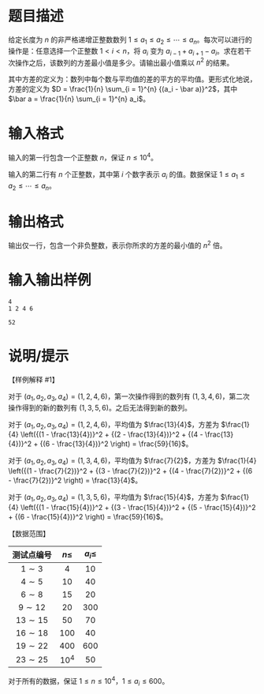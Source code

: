 # 题目描述

给定长度为 $n$ 的非严格递增正整数数列 $1 \leq a_1 \leq a_2 \leq \cdots \leq a_n$。每次可以进行的操作是：任意选择一个正整数 $1 < i < n$，将 $a_i$ 变为 $a_{i - 1} + a_{i + 1} - a_i$。求在若干次操作之后，该数列的方差最小值是多少。请输出最小值乘以 $n^2$ 的结果。

其中方差的定义为：数列中每个数与平均值的差的平方的平均值。更形式化地说，方差的定义为 $D = \frac{1}{n} \sum_{i = 1}^{n} {(a_i - \bar a)}^2$，其中 $\bar a = \frac{1}{n} \sum_{i = 1}^{n} a_i$。

# 输入格式

输入的第一行包含一个正整数 $n$，保证 $n \leq {10}^4$。

输入的第二行有 $n$ 个正整数，其中第 $i$ 个数字表示 $a_i$ 的值。数据保证 $1 \leq a_1 \leq a_2 \leq \cdots \leq a_n$。

# 输出格式

输出仅一行，包含一个非负整数，表示你所求的方差的最小值的 $n^2$ 倍。

# 输入输出样例

```input1
4
1 2 4 6
```

```output1
52
```

# 说明/提示

【样例解释 #1】

对于 $(a_1, a_2, a_3, a_4) = (1, 2, 4, 6)$，第一次操作得到的数列有 $(1, 3, 4, 6)$，第二次操作得到的新的数列有 $(1, 3, 5, 6)$。之后无法得到新的数列。

对于 $(a_1, a_2, a_3, a_4) = (1, 2, 4, 6)$，平均值为 $\frac{13}{4}$，方差为 $\frac{1}{4} \left({(1 - \frac{13}{4})}^2 + {(2 - \frac{13}{4})}^2 + {(4 - \frac{13}{4})}^2 + {(6 - \frac{13}{4})}^2 \right) = \frac{59}{16}$。

对于 $(a_1, a_2, a_3, a_4) = (1, 3, 4, 6)$，平均值为 $\frac{7}{2}$，方差为 $\frac{1}{4} \left({(1 - \frac{7}{2})}^2 + {(3 - \frac{7}{2})}^2 + {(4 - \frac{7}{2})}^2 + {(6 - \frac{7}{2})}^2 \right) = \frac{13}{4}$。

对于 $(a_1, a_2, a_3, a_4) = (1, 3, 5, 6)$，平均值为 $\frac{15}{4}$，方差为 $\frac{1}{4} \left({(1 - \frac{15}{4})}^2 + {(3 - \frac{15}{4})}^2 + {(5 - \frac{15}{4})}^2 + {(6 - \frac{15}{4})}^2 \right) = \frac{59}{16}$。

【数据范围】

|  测试点编号  | $n \leq$ | $a_i \leq$ |
| :----------: | :------: | :--------: |
|  $1 \sim 3$  |   $4$    |    $10$    |
|  $4 \sim 5$  |   $10$   |    $40$    |
|  $6 \sim 8$  |   $15$   |    $20$    |
| $9 \sim 12$  |   $20$   |   $300$    |
| $13 \sim 15$ |   $50$   |    $70$    |
| $16 \sim 18$ |  $100$   |    $40$    |
| $19 \sim 22$ |  $400$   |   $600$    |
| $23 \sim 25$ | ${10}^4$ |    $50$    |

对于所有的数据，保证 $1 \leq n \leq {10}^4$，$1 \leq a_i \leq 600$。
